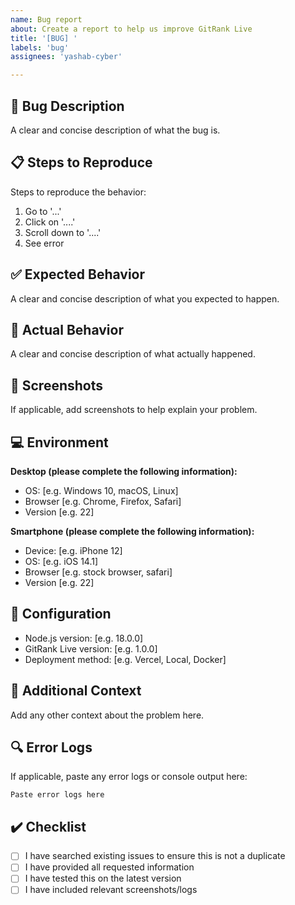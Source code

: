 ```yaml
---
name: Bug report
about: Create a report to help us improve GitRank Live
title: '[BUG] '
labels: 'bug'
assignees: 'yashab-cyber'

---
```


## 🐛 Bug Description
A clear and concise description of what the bug is.

## 📋 Steps to Reproduce
Steps to reproduce the behavior:
1. Go to '...'
2. Click on '....'
3. Scroll down to '....'
4. See error

## ✅ Expected Behavior
A clear and concise description of what you expected to happen.

## 🚫 Actual Behavior
A clear and concise description of what actually happened.

## 📸 Screenshots
If applicable, add screenshots to help explain your problem.

## 💻 Environment
**Desktop (please complete the following information):**
 - OS: [e.g. Windows 10, macOS, Linux]
 - Browser [e.g. Chrome, Firefox, Safari]
 - Version [e.g. 22]

**Smartphone (please complete the following information):**
 - Device: [e.g. iPhone 12]
 - OS: [e.g. iOS 14.1]
 - Browser [e.g. stock browser, safari]
 - Version [e.g. 22]

## 🔧 Configuration
- Node.js version: [e.g. 18.0.0]
- GitRank Live version: [e.g. 1.0.0]
- Deployment method: [e.g. Vercel, Local, Docker]

## 📝 Additional Context
Add any other context about the problem here.

## 🔍 Error Logs
If applicable, paste any error logs or console output here:
```
Paste error logs here
```

## ✔️ Checklist
- [ ] I have searched existing issues to ensure this is not a duplicate
- [ ] I have provided all requested information
- [ ] I have tested this on the latest version
- [ ] I have included relevant screenshots/logs
